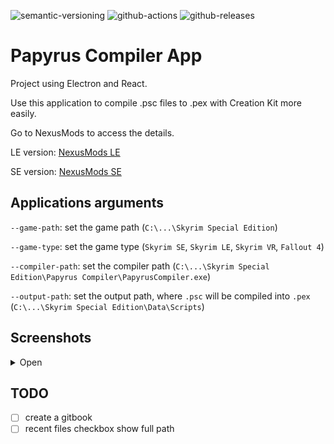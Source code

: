 ![semantic-versioning](https://img.shields.io/badge/%20%20%F0%9F%93%A6%F0%9F%9A%80-semantic--versioning-e10079.svg)
![github-actions](https://github.com/Kiyozz/papyrus-compiler-app/workflows/CI/badge.svg)
![github-releases](https://img.shields.io/github/v/release/Kiyozz/papyrus-compiler-app)

# Papyrus Compiler App

Project using Electron and React.

Use this application to compile .psc files to .pex with Creation Kit more easily.

Go to NexusMods to access the details.

LE version: [NexusMods LE](https://www.nexusmods.com/skyrim/mods/96339)

SE version: [NexusMods SE](https://www.nexusmods.com/skyrimspecialedition/mods/23852)

## Applications arguments

`--game-path`: set the game path (`C:\...\Skyrim Special Edition`)

`--game-type`: set the game type (`Skyrim SE`, `Skyrim LE`, `Skyrim VR`, `Fallout 4`)

`--compiler-path`: set the compiler path (`C:\...\Skyrim Special Edition\Papyrus Compiler\PapyrusCompiler.exe`)

`--output-path`: set the output path, where `.psc` will be compiled into `.pex` (`C:\...\Skyrim Special Edition\Data\Scripts`)

## Screenshots

<details>
<summary>Open</summary>

![Main page](docs/screenshots/1_compilation_view.png)
![Main page with scripts](docs/screenshots/2_compilation_list_view.png)
![Compilation logs dialog](docs/screenshots/3_logs_success.png)
![Recent files dialog](docs/screenshots/4_recent_files_view.png)
![Group page](docs/screenshots/5_group_view.png)
![Edit a group](docs/screenshots/6_edit_group.png)
![Settings dark](docs/screenshots/7_settings_view_dark.png)
![Settings light](docs/screenshots/8_settings_view_light.png)

</details>

## TODO

- [ ] create a gitbook
- [ ] recent files checkbox show full path
